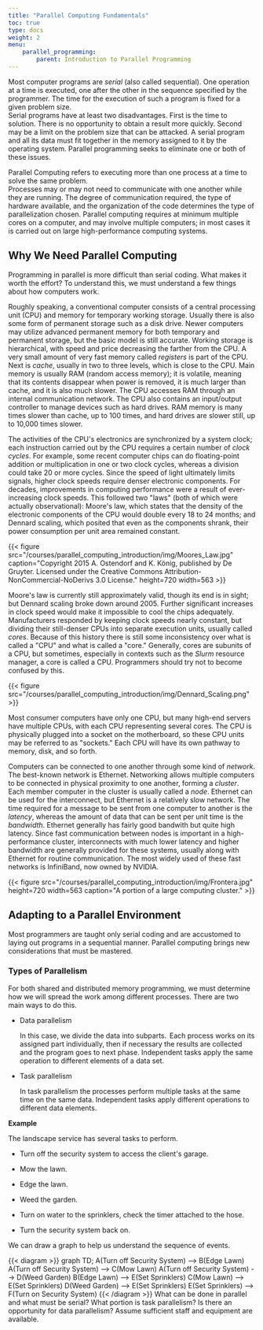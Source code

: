 ```yaml
---
title: "Parallel Computing Fundamentals"
toc: true
type: docs
weight: 2
menu:
    parallel_programming:
        parent: Introduction to Parallel Programming
---
```


Most computer programs are _serial_ (also called sequential).  One operation at a time is executed, one after the other in the sequence specified by the programmer.  The time for the execution of such a program is fixed for a given problem size.  
Serial programs have at least two disadvantages.  First is the time to solution.
There is no opportunity to obtain a result more quickly.  Second may be a limit on the problem size that can be attacked.  A serial program and all its data must fit together in the memory assigned to it by the operating system.  Parallel programming seeks to eliminate one or both of these issues.

Parallel Computing refers to executing more than one process at a time to solve the same problem.  
Processes may or may not need to communicate with one another while they are running.
The degree of communication required, the type of hardware available, and the organization of the code determines the type of parallelization chosen.  Parallel computing requires at minimum multiple cores on a computer, and may involve
multiple computers; in most cases it is carried out on large high-performance computing systems.

## Why We Need Parallel Computing

Programming in parallel is more difficult than serial coding.  What makes it worth the effort?  To understand this, we must understand a few things about how computers work.

Roughly speaking, a conventional computer consists of a central processing unit (CPU) and memory for temporary working storage.  Usually there is also some form of permanent storage such as a disk drive.  Newer computers may utilize advanced permanent memory for both temporary and permanent storage, but the basic model is still accurate.  Working storage is hierarchical, with speed and price decreasing the farther from the CPU.  A very small amount of very fast memory called _registers_ is part of the CPU.  Next is _cache_, usually in two to three levels, which is close to the CPU.  Main memory is usually RAM (random access memory); it is volatile, meaning that its contents disappear when power is removed, it is much larger than cache, and it is also much slower.  The CPU accesses RAM through an internal communication network.  The CPU also contains an input/output controller to manage devices such as hard drives.
RAM memory is many times slower than cache, up to 100 times, and hard drives are slower still, up to 10,000 times slower.  

The activities of the CPU's electronics are synchronized by a system clock; each instruction carried out by the CPU requires a certain number of _clock cycles_.  For example, some recent computer chips can do floating-point addition or multiplication in one or two clock cycles, whereas a division could take 20 or more cycles.  Since the speed of light ultimately limits signals, higher clock
speeds require denser electronic components.
For decades, improvements in computing performance were a result of ever-increasing clock speeds.  This followed two "laws" (both of which were actually observational):  Moore's law, which states that the density of the electronic components of the CPU would double every 18 to 24 months; and Dennard scaling, which posited that even as the components shrank, their power consumption per unit area remained constant.  

{{< figure src="/courses/parallel_computing_introduction/img/Moores_Law.jpg" caption="Copyright 2015 A. Ostendorf and K. König, published by De Gruyter.  Licensed under the Creative Commons Attribution-NonCommercial-NoDerivs 3.0 License." height=720 width=563 >}}

Moore's law is currently still approximately valid, though its end is in sight; but Dennard scaling broke down around 2005.  Further significant increases in clock speed would make it impossible to cool the chips adequately.  Manufacturers responded by keeping clock speeds nearly constant, but dividing their still-denser CPUs into separate execution units, usually called _cores_.  Because of this history there is still some inconsistency over what is called a "CPU" and what is called a "core."  Generally, cores are subunits of a CPU, but sometimes, especially in contexts such as the _Slurm_ resource manager, a core is called a CPU.  Programmers should try not to become confused by this.

{{< figure src="/courses/parallel_computing_introduction/img/Dennard_Scaling.png" >}}

Most consumer computers have only one CPU, but many high-end servers have multiple CPUs, with each CPU representing several cores.  The CPU is physically plugged into a socket on the motherboard, so these CPU units may be referred to as "sockets."  Each CPU will have
its own pathway to memory, disk, and so forth.  

Computers can be connected to one another through some kind of _network_.  The best-known network is Ethernet. Networking allows multiple computers to be connected in physical proximity to one another, forming a _cluster_.  Each member computer in the cluster is usually
called a _node_.  Ethernet can be used for the interconnect, but Ethernet is a relatively slow network.  The time required for a message to be sent from one computer to another is the _latency_, whereas the amount of data that can be sent per unit time is the _bandwidth_.  Ethernet generally has fairly good bandwith but quite high latency.  Since fast communication between nodes is important in a
high-performance cluster, interconnects with much lower latency and higher bandwidth are generally provided for these systems, usually along with Ethernet for routine communication.  The most widely used of these fast networks is InfiniBand, now owned by NVIDIA.  

{{< figure src="/courses/parallel_computing_introduction/img/Frontera.jpg" height=720 width=563 caption="A portion of a large computing cluster." >}}

## Adapting to a Parallel Environment

Most programmers are taught only serial coding and are accustomed to laying out programs in a sequential manner.  Parallel computing brings new considerations that must be mastered.

### Types of Parallelism

For both shared and distributed memory programming, we must determine how we will spread the work among different processes.  There are two main ways to do this.

- Data parallelism

    In this case, we divide the data into subparts.  Each process works on its assigned part individually, then if necessary the results are collected and the program goes to next phase.
Independent tasks apply the same operation to different elements of a data set.

-  Task parallelism

    In task parallelism the processes perform multiple tasks at the same time on the same data. Independent tasks apply different operations to different data elements.

**Example**

The landscape service has several tasks to perform.   

- Turn off the security system to access the client's garage.

- Mow the lawn.

- Edge the lawn.

- Weed the garden.

- Turn on water to the sprinklers, check the timer attached to the hose.

- Turn the security system back on.

We can draw a graph to help us understand the sequence of events.

{{< diagram >}}
graph TD;
A(Turn off Security System) --> B(Edge Lawn)
A(Turn off Security System) --> C(Mow Lawn)
A(Turn off Security System) --> D(Weed Garden)
B(Edge Lawn) --> E(Set Sprinklers)
C(Mow Lawn) --> E(Set Sprinklers)
D(Weed Garden) --> E(Set Sprinklers)
E(Set Sprinklers) --> F(Turn on Security System)
{{< /diagram >}}
What can be done in parallel and what must be serial?
What portion is task parallelism?  Is there an opportunity for data parallelism? Assume sufficient staff and equipment are available.

